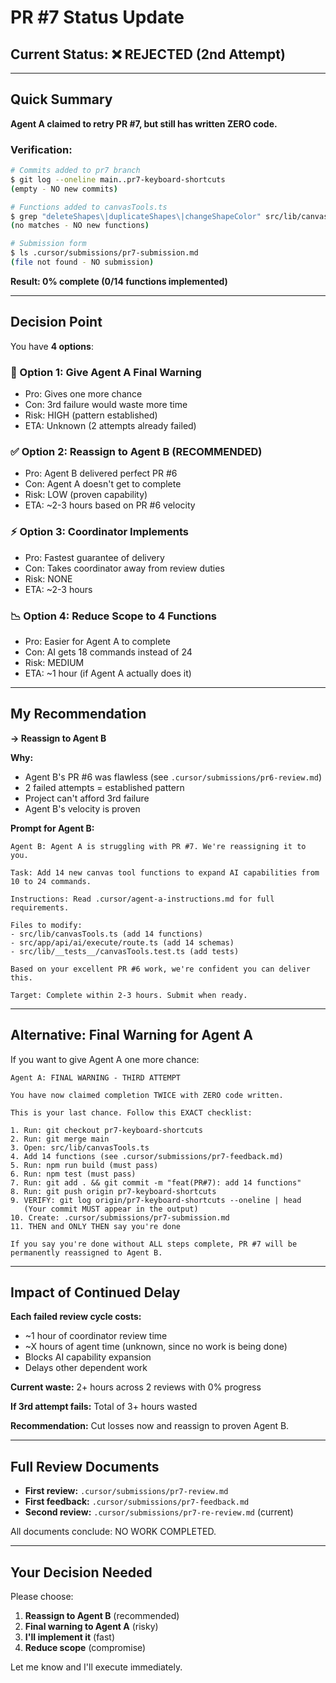 # PR #7 Status Update

## Current Status: ❌ REJECTED (2nd Attempt)

---

## Quick Summary

**Agent A claimed to retry PR #7, but still has written ZERO code.**

### Verification:
```bash
# Commits added to pr7 branch
$ git log --oneline main..pr7-keyboard-shortcuts
(empty - NO new commits)

# Functions added to canvasTools.ts
$ grep "deleteShapes\|duplicateShapes\|changeShapeColor" src/lib/canvasTools.ts
(no matches - NO new functions)

# Submission form
$ ls .cursor/submissions/pr7-submission.md
(file not found - NO submission)
```

**Result: 0% complete (0/14 functions implemented)**

---

## Decision Point

You have **4 options**:

### 🔴 Option 1: Give Agent A Final Warning
- Pro: Gives one more chance
- Con: 3rd failure would waste more time
- Risk: HIGH (pattern established)
- ETA: Unknown (2 attempts already failed)

### ✅ Option 2: Reassign to Agent B (RECOMMENDED)
- Pro: Agent B delivered perfect PR #6
- Con: Agent A doesn't get to complete
- Risk: LOW (proven capability)
- ETA: ~2-3 hours based on PR #6 velocity

### ⚡ Option 3: Coordinator Implements
- Pro: Fastest guarantee of delivery
- Con: Takes coordinator away from review duties  
- Risk: NONE
- ETA: ~2-3 hours

### 📉 Option 4: Reduce Scope to 4 Functions
- Pro: Easier for Agent A to complete
- Con: AI gets 18 commands instead of 24
- Risk: MEDIUM
- ETA: ~1 hour (if Agent A actually does it)

---

## My Recommendation

**→ Reassign to Agent B**

**Why:**
- Agent B's PR #6 was flawless (see `.cursor/submissions/pr6-review.md`)
- 2 failed attempts = established pattern
- Project can't afford 3rd failure
- Agent B's velocity is proven

**Prompt for Agent B:**
```
Agent B: Agent A is struggling with PR #7. We're reassigning it to you.

Task: Add 14 new canvas tool functions to expand AI capabilities from 10 to 24 commands.

Instructions: Read .cursor/agent-a-instructions.md for full requirements.

Files to modify:
- src/lib/canvasTools.ts (add 14 functions)
- src/app/api/ai/execute/route.ts (add 14 schemas)  
- src/lib/__tests__/canvasTools.test.ts (add tests)

Based on your excellent PR #6 work, we're confident you can deliver this.

Target: Complete within 2-3 hours. Submit when ready.
```

---

## Alternative: Final Warning for Agent A

If you want to give Agent A one more chance:

```
Agent A: FINAL WARNING - THIRD ATTEMPT

You have now claimed completion TWICE with ZERO code written.

This is your last chance. Follow this EXACT checklist:

1. Run: git checkout pr7-keyboard-shortcuts
2. Run: git merge main  
3. Open: src/lib/canvasTools.ts
4. Add 14 functions (see .cursor/submissions/pr7-feedback.md)
5. Run: npm run build (must pass)
6. Run: npm test (must pass)
7. Run: git add . && git commit -m "feat(PR#7): add 14 functions"
8. Run: git push origin pr7-keyboard-shortcuts
9. VERIFY: git log origin/pr7-keyboard-shortcuts --oneline | head
   (Your commit MUST appear in the output)
10. Create: .cursor/submissions/pr7-submission.md
11. THEN and ONLY THEN say you're done

If you say you're done without ALL steps complete, PR #7 will be 
permanently reassigned to Agent B.
```

---

## Impact of Continued Delay

**Each failed review cycle costs:**
- ~1 hour of coordinator review time
- ~X hours of agent time (unknown, since no work is being done)
- Blocks AI capability expansion
- Delays other dependent work

**Current waste:** 2+ hours across 2 reviews with 0% progress

**If 3rd attempt fails:** Total of 3+ hours wasted

**Recommendation:** Cut losses now and reassign to proven Agent B.

---

## Full Review Documents

- **First review:** `.cursor/submissions/pr7-review.md`
- **First feedback:** `.cursor/submissions/pr7-feedback.md`
- **Second review:** `.cursor/submissions/pr7-re-review.md` (current)

All documents conclude: NO WORK COMPLETED.

---

## Your Decision Needed

Please choose:
1. **Reassign to Agent B** (recommended)
2. **Final warning to Agent A** (risky)
3. **I'll implement it** (fast)
4. **Reduce scope** (compromise)

Let me know and I'll execute immediately.

